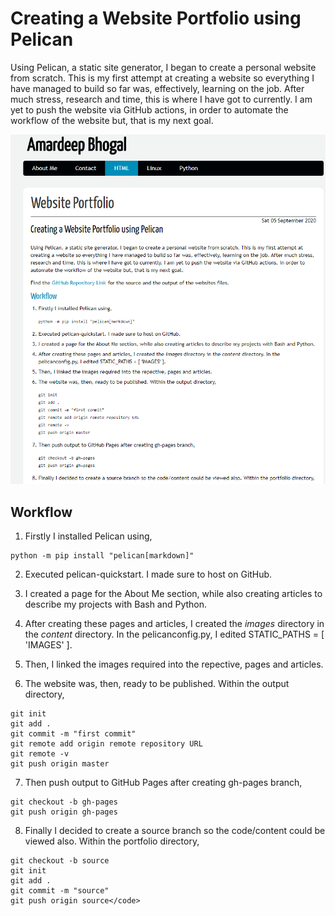 # Creating a Website Portfolio using Pelican

Using Pelican, a static site generator, I began to create a personal website from scratch. This is my first attempt at creating a website so everything I have managed to build so far was, effectively, learning on the job. After much stress, research and time, this is where I have got to currently. I am yet to push the website via GitHub actions, in order to automate the workflow of the website but, that is my next goal.

![screenshot](screenshot.png)

## Workflow
1. Firstly I installed Pelican using,
```
python -m pip install "pelican[markdown]" 
```

2. Executed pelican-quickstart. I made sure to host on GitHub.

3. I created a page for the About Me section, while also creating articles to describe my projects with Bash and Python.

4. After creating these pages and articles, I created the *images* directory in the *content* directory. In the pelicanconfig.py, I edited STATIC_PATHS = [ 'IMAGES' ].

5. Then, I linked the images required into the repective, pages and articles.

6. The website was, then, ready to be published. Within the output directory,

```
git init
git add .
git commit -m "first commit"
git remote add origin remote repository URL
git remote -v
git push origin master  
```

7. Then push output to GitHub Pages after creating gh-pages branch,
```
git checkout -b gh-pages
git push origin gh-pages
```

8. Finally I decided to create a source branch so the code/content could be viewed also. Within the portfolio directory,
```
git checkout -b source
git init
git add .
git commit -m "source"
git push origin source</code>
```

